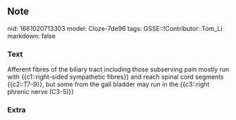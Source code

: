 ## Note
nid: 1661020713303
model: Cloze-7de96
tags: GSSE::!Contributor::Tom_Li
markdown: false

### Text
<div>
  Afferent fibres of the biliary tract including those subserving
  pain mostly run with {{c1::right-sided sympathetic fibres}} and
  reach spinal cord segments {{c2::T7-9}}, but some from the gall
  bladder may run in the {{c3::right phrenic nerve (C3-5)}}
</div>

### Extra

